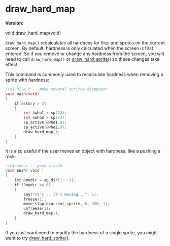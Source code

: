 # draw_hard_map

**Version:** <VersionInfo dink="" standalone />&nbsp;<VersionInfo freedink="" standalone />&nbsp;<VersionInfo dinkhd="" standalone />&nbsp;<VersionInfo yedink="" standalone />

<Prototype>void draw_hard_map(void)</Prototype>

`draw_hard_map()` recalculates all hardness for tiles and sprites on the current screen. By default, hardness is only calculated when the screen is first entered. So if you remove or change any hardness from the screen, you will need to call `draw_hard_map()` or [draw_hard_sprite()](./draw-hard-sprite.md) so these changes take effect.

This command is commonly used to recalculate hardness when removing a sprite with hardness:

```c
//s1-h1-4.c -- make several sprites disappear
void main(void)
{
    if(&story > 3)
    {
        int &who1 = sp(22);
        int &who2 = sp(23);
        sp_active(&who1,0);
        sp_active(&who2,0);
        draw_hard_map();
    }
}
```

It is also useful if the user moves an object with hardness, like a pushing a rock:

```c
//s1-roc.c -- push a rock
void push( void )
{
    int &mydir = sp_dir(1, -1);
    if (&mydir == 6)
    {
        say("It's .. it's moving...", 1);
        freeze(1);
        move_stop(&current_sprite, 6, 350, 1);
        unfreeze(1);
        draw_hard_map();
    }
}
```

If you just want need to modify the hardness of a single sprite, you might want to try [draw_hard_sprite()](./draw-hard-sprite.md).
